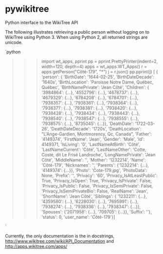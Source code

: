 # pywikitree
Python interface to the WikiTree API

The following illustrates retrieving a public person
without logging on to WikiTree using Python 3. When using
Python 2, all returned strings are unicode.

`python
>>> import wt_apps, pprint
>>> pp = pprint.PrettyPrinter(indent=2, width=120, depth=4)
>>> apps = wt_apps.WT_Apps()
>>> r = apps.getPerson("Côté-179", "*")
>>> j = r.json()
>>> pp.pprint(j)
[ { 'person': { 'BirthDate': '1644-02-25',
                'BirthDateDecade': '1640s',
                'BirthLocation': 'Paroisse Notre Dame, Québec, Québec',
                'BirthNamePrivate': 'Jean Côté',
                'Children': { '3984864': {...},
                              '4552796': {...},
                              '4678737': {...},
                              '4679329': {...},
                              '6784208': {...},
                              '6784701': {...},
                              '7938357': {...},
                              '7938361': {...},
                              '7938364': {...},
                              '7938371': {...},
                              '7938381': {...},
                              '7938420': {...},
                              '7938428': {...},
                              '7938434': {...},
                              '7938443': {...},
                              '7938540': {...},
                              '7938547': {...},
                              '7938555': {...},
                              '7938575': {...},
                              '8735045': {...}},
                'DeathDate': '1722-03-26',
                'DeathDateDecade': '1720s',
                'DeathLocation': "L'Ange-Gardien, Montmorency, Qc, Canada",
                'Father': '4149374',
                'FirstName': 'Jean',
                'Gender': 'Male',
                'Id': 4149371,
                'IsLiving': '0',
                'LastNameAtBirth': 'Côté',
                'LastNameCurrent': 'Côté',
                'LastNameOther': 'Cotte, Costé, dit Le Frisé Landroche',
                'LongNamePrivate': 'Jean Côté',
                'MiddleName': '',
                'Mother': '1232214',
                'Name': 'Côté-179',
                'Nicknames': '',
                'Parents': {'1232214': {...}, '4149374': {...}},
                'Photo': 'Cote-179.jpg',
                'PhotoData': None,
                'Prefix': '',
                'Privacy': '60',
                'Privacy_IsAtLeastPublic': True,
                'Privacy_IsOpen': True,
                'Privacy_IsPrivate': False,
                'Privacy_IsPublic': False,
                'Privacy_IsSemiPrivate': False,
                'Privacy_IsSemiPrivateBio': False,
                'RealName': 'Jean',
                'ShortName': 'Jean Côté',
                'Siblings': { '1232211': {...},
                              '4359580': {...},
                              '6228030': {...},
                              '7695991': {...},
                              '7938274': {...},
                              '7938336': {...},
                              '7938347': {...}},
                'Spouses': {'2071958': {...}, '709705': {...}},
                'Suffix': ''},
    'status': 0,
    'user_name': 'Côté-179'}]
>>>
`

Currently, the only documentation is the in docstrings,
http://www.wikitree.com/wiki/API_Documentation
and
http://apps.wikitree.com/apps/
